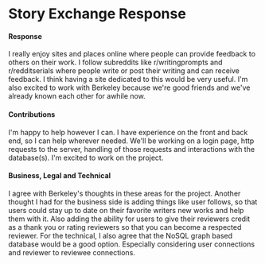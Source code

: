 # Story Exchange Response

#### Response
I really enjoy sites and places online where people can provide feedback to others on their work. I follow subreddits like r/writingprompts and r/redditserials where people write or post their writing and can receive feedback. I think having a site dedicated to this would be very useful. I'm also excited to work with Berkeley because we're good friends and we've already known each other for awhile now.

#### Contributions
I'm happy to help however I can. I have experience on the front and back end, so I can help wherever needed. We'll be working on a login page, http requests to the server, handling of those requests and interactions with the database(s). I'm excited to work on the project.

#### Business, Legal and Technical
I agree with Berkeley's thoughts in these areas for the project. Another thought I had for the business side is adding things like user follows, so that users could stay up to date on their favorite writers new works and help them with it. Also adding the ability for users to give their reviewers credit as a thank you or rating reviewers so that you can become a respected reviewer. For the technical, I also agree that the NoSQL graph based database would be a good option. Especially considering user connections and reviewer to reviewee connections.

